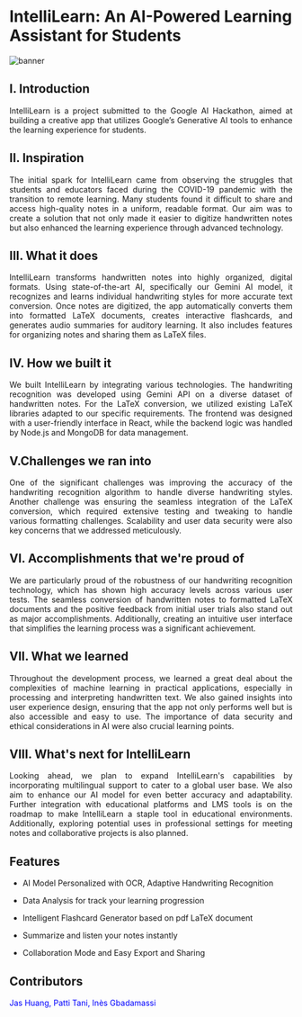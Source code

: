 # IntelliLearn: An AI-Powered Learning Assistant for Students

![banner](https://github.com/I2S9/Intelli-Learn/assets/111307883/aa133606-b202-4239-abaf-3c86096a0ecd)

## I. Introduction

<div align="justify">
IntelliLearn is a project submitted to the Google AI Hackathon, aimed at building a creative app that utilizes Google’s Generative AI tools to enhance the learning experience for students.
</div>

## II. Inspiration

<div align="justify">
The initial spark for IntelliLearn came from observing the struggles that students and educators faced during the COVID-19 pandemic with the transition to remote learning. Many students found it difficult to share and access high-quality notes in a uniform, readable format. Our aim was to create a solution that not only made it easier to digitize handwritten notes but also enhanced the learning experience through advanced technology.
</div>

## III. What it does

<div align="justify">
IntelliLearn transforms handwritten notes into highly organized, digital formats. Using state-of-the-art AI, specifically our Gemini AI model, it recognizes and learns individual handwriting styles for more accurate text conversion. Once notes are digitized, the app automatically converts them into formatted LaTeX documents, creates interactive flashcards, and generates audio summaries for auditory learning. It also includes features for organizing notes and sharing them as LaTeX files.
</div>

## IV. How we built it

<div align="justify">
We built IntelliLearn by integrating various technologies. The handwriting recognition was developed using Gemini API on a diverse dataset of handwritten notes. For the LaTeX conversion, we utilized existing LaTeX libraries adapted to our specific requirements. The frontend was designed with a user-friendly interface in React, while the backend logic was handled by Node.js and MongoDB for data management.
</div>

## V.Challenges we ran into

<div align="justify">
One of the significant challenges was improving the accuracy of the handwriting recognition algorithm to handle diverse handwriting styles. Another challenge was ensuring the seamless integration of the LaTeX conversion, which required extensive testing and tweaking to handle various formatting challenges. Scalability and user data security were also key concerns that we addressed meticulously.
</div>

## VI. Accomplishments that we're proud of

<div align="justify">
We are particularly proud of the robustness of our handwriting recognition technology, which has shown high accuracy levels across various user tests. The seamless conversion of handwritten notes to formatted LaTeX documents and the positive feedback from initial user trials also stand out as major accomplishments. Additionally, creating an intuitive user interface that simplifies the learning process was a significant achievement.
</div>

## VII. What we learned

<div align="justify">
Throughout the development process, we learned a great deal about the complexities of machine learning in practical applications, especially in processing and interpreting handwritten text. We also gained insights into user experience design, ensuring that the app not only performs well but is also accessible and easy to use. The importance of data security and ethical considerations in AI were also crucial learning points.
</div>

## VIII. What's next for IntelliLearn

<div align="justify">
Looking ahead, we plan to expand IntelliLearn's capabilities by incorporating multilingual support to cater to a global user base. We also aim to enhance our AI model for even better accuracy and adaptability. Further integration with educational platforms and LMS tools is on the roadmap to make IntelliLearn a staple tool in educational environments. Additionally, exploring potential uses in professional settings for meeting notes and collaborative projects is also planned.
  
## Features 
</div>

* AI Model Personalized with OCR, Adaptive Handwriting Recognition

* Data Analysis for track your learning progression

* Intelligent Flashcard Generator based on pdf LaTeX document

* Summarize and listen your notes instantly

* Collaboration Mode and Easy Export and Sharing

## Contributors

<span style="color:blue">Jas Huang, Patti Tani, Inès Gbadamassi</span>
